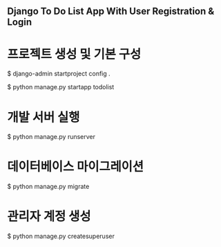 ## Django To Do List App With User Registration & Login


# 프로젝트 생성 및 기본 구성

$ django-admin startproject config .

$ python manage.py startapp todolist


# 개발 서버 실행

$ python manage.py runserver


# 데이터베이스 마이그레이션

$ python manage.py migrate


# 관리자 계정 생성

$ python manage.py createsuperuser
